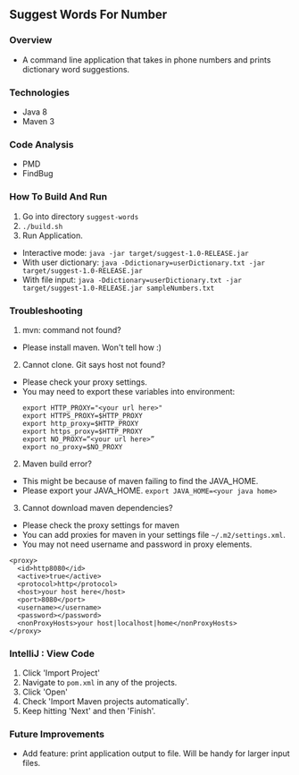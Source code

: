 ## Suggest Words For Number

### Overview
- A command line application that takes in phone numbers and prints dictionary word suggestions.

### Technologies
- Java 8
- Maven 3

### Code Analysis
- PMD
- FindBug

### How To Build And Run
1. Go into directory `suggest-words`
2. `./build.sh`
3. Run Application. 
* Interactive mode: `java -jar target/suggest-1.0-RELEASE.jar`
* With user dictionary: `java -Ddictionary=userDictionary.txt -jar target/suggest-1.0-RELEASE.jar`
* With file input: `java -Ddictionary=userDictionary.txt -jar target/suggest-1.0-RELEASE.jar sampleNumbers.txt`

### Troubleshooting
1. mvn: command not found?
  - Please install maven. Won't tell how :)
2. Cannot clone. Git says host not found?
  - Please check your proxy settings.
  - You may need to export these variables into environment:
    ```
    export HTTP_PROXY="<your url here>"
    export HTTPS_PROXY=$HTTP_PROXY
    export http_proxy=$HTTP_PROXY
    export https_proxy=$HTTP_PROXY
    export NO_PROXY=“<your url here>”
    export no_proxy=$NO_PROXY
    ```
2. Maven build error?
  - This might be because of maven failing to find the JAVA_HOME.
  - Please export your JAVA_HOME. `export JAVA_HOME=<your java home>`
3. Cannot download maven dependencies?
  - Please check the proxy settings for maven
  - You can add proxies for maven in your  settings file `~/.m2/settings.xml`.
  - You may not need username and password in proxy elements.
  ```
  <proxy>
    <id>http8080</id>
    <active>true</active>
    <protocol>http</protocol>
    <host>your host here</host>
    <port>8080</port>
    <username></username>
    <password></password>
    <nonProxyHosts>your host|localhost|home</nonProxyHosts>
  </proxy>
  ```
  
### IntelliJ : View Code 
1. Click 'Import Project'
2. Navigate to `pom.xml` in any of the projects.
3. Click 'Open'
4. Check 'Import Maven projects automatically'.
5. Keep hitting 'Next' and then 'Finish'. 

### Future Improvements
- Add feature: print application output to file. Will be handy for larger input files.
